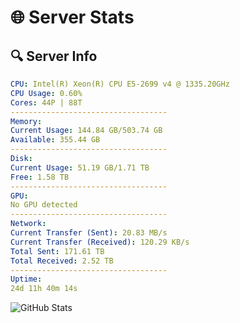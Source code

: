 # 🌐 Server Stats
## 🔍 Server Info
```yaml
CPU: Intel(R) Xeon(R) CPU E5-2699 v4 @ 1335.20GHz
CPU Usage: 0.60%
Cores: 44P | 88T
-----------------------------------
Memory:
Current Usage: 144.84 GB/503.74 GB
Available: 355.44 GB
-----------------------------------
Disk:
Current Usage: 51.19 GB/1.71 TB
Free: 1.58 TB
-----------------------------------
GPU:
No GPU detected
-----------------------------------
Network:
Current Transfer (Sent): 20.83 MB/s
Current Transfer (Received): 120.29 KB/s
Total Sent: 171.61 TB
Total Received: 2.52 TB
-----------------------------------
Uptime:
24d 11h 40m 14s
```
![GitHub Stats](https://img.shields.io/badge/Updated-2025-03-04_10:23:32-blue)
